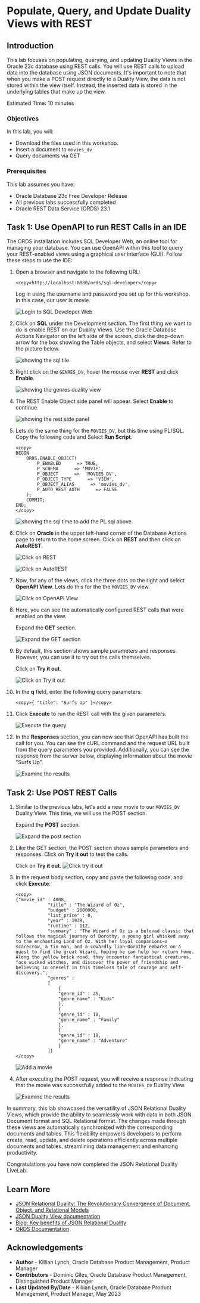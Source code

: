 # Populate, Query, and Update Duality Views with REST

## Introduction

This lab focuses on populating, querying, and updating Duality Views in the Oracle 23c database using REST calls. You will use REST calls to upload data into the database using JSON documents. It's important to note that when you make a POST request directly to a Duality View, the data is not stored within the view itself. Instead, the inserted data is stored in the underlying tables that make up the view.

Estimated Time: 10 minutes


### Objectives

In this lab, you will:

- Download the files used in this workshop. 
- Insert a document to `movies_dv`
- Query documents via GET


### Prerequisites

This lab assumes you have:

- Oracle Database 23c Free Developer Release
- All previous labs successfully completed
- Oracle REST Data Service (ORDS) 23.1

## Task 1: Use OpenAPI to run REST Calls in an IDE

The ORDS installation includes SQL Developer Web, an online tool for managing your database. You can use OpenAPI within this tool to query your REST-enabled views using a graphical user interface (GUI). Follow these steps to use the IDE:

1. Open a browser and navigate to the following URL:

    ```
    <copy>http://localhost:8080/ords/sql-developer</copy>
    ```

    Log in using the username and password you set up for this workshop. In this case, our user is movie.

    ![Login to SQL Developer Web](./images/login_sdw.png)

2. Click on **SQL** under the Development section. The first thing we want to do is enable REST on our Duality Views. Use the Oracle Database Actions Navigator on the left side of the screen, click the drop-down arrow for the box showing the Table objects, and select **Views**. Refer to the picture below.

    ![showing the sql tile](./images/show-views.png)

3. Right click on the `GENRES_DV`, hover the mouse over **REST** and click **Enable**.

    ![showing the genres duality view ](./images/genre_rest.png)

4. The REST Enable Object side panel will appear. Select **Enable** to continue.

    ![showing the rest side panel](./images/enable_genre.png)

5. Lets do the same thing for the `MOVIES_DV`, but this time using PL/SQL. Copy the following code and Select **Run Script**.
    ```
    <copy>
    BEGIN
        ORDS.ENABLE_OBJECT(
            P_ENABLED      => TRUE,
            P_SCHEMA      => 'MOVIE',
            P_OBJECT      =>  'MOVIES_DV',
            P_OBJECT_TYPE      => 'VIEW',
            P_OBJECT_ALIAS      => 'movies_dv',
            P_AUTO_REST_AUTH      => FALSE
        );
        COMMIT;
    END;
    </copy>
    ```
    ![showing the sql time to add the PL sql above](./images/movie_rest.png)


6. Click on **Oracle** in the upper left-hand corner of the Database Actions page to return to the home screen. Click on **REST** and then click on **AutoREST**.

    ![Click on REST](./images/click_rest.png)

    ![Click on AutoREST](./images/click_autorest.png)

7. Now, for any of the views, click the three dots on the right and select **OpenAPI View**. Lets do this for the the `MOVIES_DV` view. 

    ![Click on OpenAPI View](./images/openAPI_view.png)

8. Here, you can see the automatically configured REST calls that were enabled on the view.

    Expand the **GET** section. 

    ![Expand the GET section](./images/race_openAPI.png)

9. By default, this section shows sample parameters and responses. However, you can use it to try out the calls themselves.

    Click on **Try it out**. 

    ![Click on Try it out](./images/try_it.png)

10. In the **q** field, enter the following query parameters: 

    ```
    <copy>{ "title": "Surfs Up" }</copy>
    ```

11. Click **Execute** to run the REST call with the given parameters. 

    ![Execute the query](./images/race_query.png)

12. In the **Responses** section, you can now see that OpenAPI has built the call for you. You can see the cURL command and the request URL built from the query parameters you provided. Additionally, you can see the response from the server below, displaying information about the movie "Surfs Up".

    ![Examine the results](./images/race_result.png)

## Task 2: Use POST REST Calls

1. Similar to the previous labs, let's add a new movie to our `MOVIES_DV` Duality View. This time, we will use the POST section.

    Expand the **POST** section.

    ![Expand the post section](./images/post.png)

2. Like the GET section, the POST section shows sample parameters and responses. Click on **Try it out** to test the calls.

    Click on **Try it out**. 
    ![Click try it out ](./images/post_try.png)

3. In the request body section, copy and paste the following code, and click **Execute**:

    ```
    <copy>
    {"movie_id" : 4008,
                "title" : "The Wizard of Oz",
                "budget" : 2800000,
                "list_price" : 0,
                "year" : 1939,
                "runtime" : 112,
                "summary" : "The Wizard of Oz is a beloved classic that follows the magical journey of Dorothy, a young girl whisked away to the enchanting Land of Oz. With her loyal companions—a scarecrow, a tin man, and a cowardly lion—Dorothy embarks on a quest to find the great Wizard, hoping he can help her return home. Along the yellow brick road, they encounter fantastical creatures, face wicked witches, and discover the power of friendship and believing in oneself in this timeless tale of courage and self-discovery.",
                "genres" : 
                [
                    {
                    "genre_id" : 25,
                    "genre_name" : "Kids"
                    },
                    {
                    "genre_id" : 10,
                    "genre_name" : "Family"
                    },
                    {
                    "genre_id" : 18,
                    "genre_name" : "Adventure"
                    }
                ]}
    </copy>
    ```
    ![Add a movie ](./images/post_oz.png)
4. After executing the POST request, you will receive a response indicating that the movie was successfully added to the `MOVIES_DV` Duality View.

    ![Examine the results](./images/post_yes.png)

In summary, this lab showcased the versatility of JSON Relational Duality Views, which provide the ability to seamlessly work with data in both JSON Document format and SQL Relational format. The changes made through these views are automatically synchronized with the corresponding documents and tables. This flexibility empowers developers to perform create, read, update, and delete operations efficiently across multiple documents and tables, streamlining data management and enhancing productivity.


Congratulations you have now completed the JSON Relational Duality LiveLab.


## Learn More

- [JSON Relational Duality: The Revolutionary Convergence of Document, Object, and Relational Models](https://blogs.oracle.com/database/post/json-relational-duality-app-dev)
- [JSON Duality View documentation](https://docs.oracle.com/en/database/oracle/oracle-database/23/jsnvu/index.html)
- [Blog: Key benefits of JSON Relational Duality](https://blogs.oracle.com/database/post/key-benefits-of-json-relational-duality-experience-it-today-using-oracle-database-23c-free-developer-release)
- [ORDS Documentation](https://docs.oracle.com/en/database/oracle/oracle-rest-data-services/23.1/)

## Acknowledgements
* **Author** - Killian Lynch, Oracle Database Product Management, Product Manager
* **Contributors** - Dominic Giles, Oracle Database Product Management, Distinguished Product Manager
* **Last Updated By/Date** - Killian Lynch, Oracle Database Product Management, Product Manager, May 2023